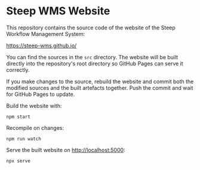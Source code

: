 # Steep WMS Website

This repository contains the source code of the website of the Steep Workflow
Management System:

<https://steep-wms.github.io/>

You can find the sources in the `src` directory. The website will be built
directly into the repository's root directory so GitHub Pages can serve it
correctly.

If you make changes to the source, rebuild the website and commit both the
modified sources and the built artefacts together. Push the commit and wait
for GitHub Pages to update.

Build the website with:

    npm start

Recompile on changes:

    npm run watch

Serve the built website on <http://localhost:5000>:

    npx serve
